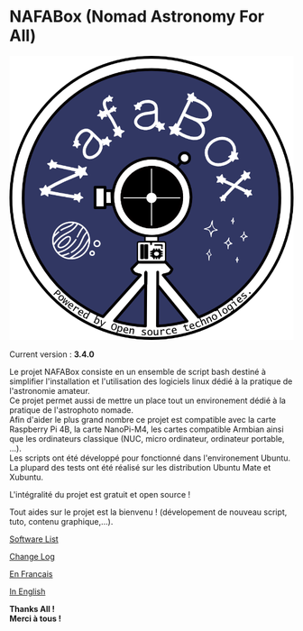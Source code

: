 # NAFABox (Nomad Astronomy For All)

<p align="center">
  <img src="https://github.com/Patrick-81/NAFABox/blob/beta/doc/logo.png"?raw=true" alt="NAFABox Logo"/>
</p>

Current version : **3.4.0**

Le projet NAFABox consiste en un ensemble de script bash destiné à simplifier l'installation et l'utilisation des logiciels linux dédié à la pratique de l'astronomie amateur.   
Ce projet permet aussi de mettre un place tout un environement dédié à la pratique de l'astrophoto nomade.   
Afin d'aider le plus grand nombre ce projet est compatible avec la carte Raspberry Pi 4B, la carte NanoPi-M4, les cartes compatible Armbian ainsi que les ordinateurs classique (NUC, micro ordinateur, ordinateur portable, ...).    
Les scripts ont été développé pour fonctionné dans l'environement Ubuntu. La plupard des tests ont été réalisé sur les distribution Ubuntu Mate et Xubuntu.    

L'intégralité du projet est gratuit et open source !    

Tout aides sur le projet est la bienvenu ! (dévelopement de nouveau script, tuto, contenu graphique,...).    


  
[Software List](https://github.com/Patrick-81/NAFABox/blob/master/doc/Software.md)   

[Change Log](https://github.com/Patrick-81/NAFABox/blob/master/doc/ChangeLog.md)    



[En Francais](https://github.com/Patrick-81/NAFABox/blob/master/doc/README_FR.md)    

[In English](https://github.com/Patrick-81/NAFABox/blob/master/doc/README_EN.md)    

**Thanks All !**   
**Merci à tous !**
